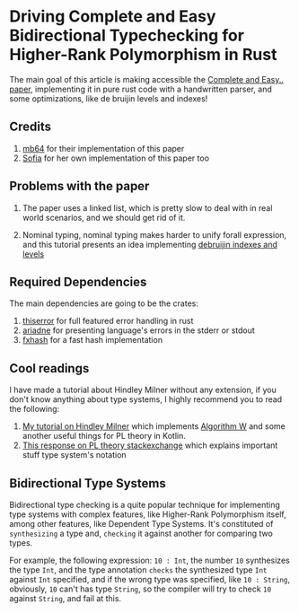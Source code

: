# Driving Complete and Easy Bidirectional Typechecking for Higher-Rank Polymorphism in Rust

The main goal of this article is making accessible the [Complete and Easy.. paper](bidir.pdf), implementing it in pure rust code with a handwritten parser, and some optimizations, like de bruijin levels and indexes!

## Credits

1. [mb64](https://gist.github.com/mb64/87ac275c327ea923a8d587df7863d8c7#file-tychk_v2-ml)
   for their implementation of this paper
2. [Sofia](https://github.com/algebraic-sofia/nuko) for her own implementation of this paper too

## Problems with the paper

1. The paper uses a linked list, which is pretty slow to deal with in real world scenarios, and we should get rid of it.

2. Nominal typing, nominal typing makes harder to unify forall expression, and this tutorial presents an idea implementing [debruijin indexes and levels](https://en.wikipedia.org/wiki/De_Bruijn_sequence)

## Required Dependencies

The main dependencies are going to be the crates:

1. [thiserror](https://crates.io/crates/thiserror) for full featured error handling in rust
2. [ariadne](https://crates.io/crates/ariadne) for presenting language's errors in the stderr or stdout
3. [fxhash](https://crates.io/crates/fxhash) for a fast hash implementation

## Cool readings

I have made a tutorial about Hindley Milner without any extension, if you don't know anything about type systems, I highly recommend you to read the following:

1. [My tutorial on Hindley Milner](https://github.com/aripiprazole/ekko/blob/main/docs/3_introduction_to_typing.md) which implements [Algorithm W](https://en.wikipedia.org/wiki/Hindley%E2%80%93Milner_type_system) and some another useful things for PL theory in Kotlin.
2. [This response on PL theory stackexchange](https://langdev.stackexchange.com/questions/2692/how-should-i-read-type-system-notation/2693#2693) which explains important stuff type system's notation

## Bidirectional Type Systems

Bidirectional type checking is a quite popular technique for implementing type systems with complex features, like Higher-Rank Polymorphism itself, among other features, like Dependent Type Systems. It's constituted of `synthesizing` a type and, `checking` it against another for comparing two types.

For example, the following expression: `10 : Int`, the number `10` synthesizes the type `Int`, and the type annotation `checks` the synthesized type `Int` against `Int` specified, and if the wrong type was specified, like `10 : String`, obviously, `10` can't has type `String`, so the compiler will try to check `10` against `String`, and fail at this.
